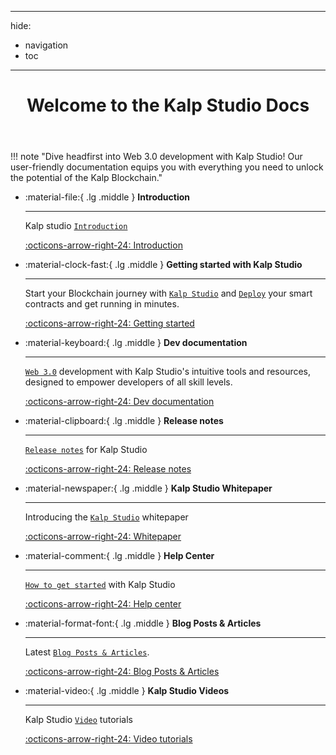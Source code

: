 
---
hide:
  - navigation
  - toc
---

<style>
/* Add your CSS styles here or in a linked stylesheet */
</style>

<div class="main">
    <header class="section">
        <div class="container-global">
            <div class="section-wrapper">
                <div class="hero-content-flex">
                    <div class="hero-left">
                        <h1 class="hero-heading">Welcome to the Kalp Studio Docs</h1>
                    </div> <!-- /.hero-left -->
                </div> <!-- /.hero-content-flex -->
            </div> <!-- /.section-wrapper -->
        </div> <!-- /.container-global -->
    </header> <!-- /header -->
</div> <!-- /.main -->

!!! note "Dive headfirst into Web 3.0 development with Kalp Studio! Our user-friendly documentation equips you with everything you need to unlock the potential of the Kalp Blockchain."

<div class="grid cards" markdown>

-   :material-file:{ .lg .middle } **Introduction**

    ---

    Kalp studio [`Introduction`](#)

    [:octicons-arrow-right-24: Introduction](#)

-   :material-clock-fast:{ .lg .middle } **Getting started with Kalp Studio**

    ---

    Start your Blockchain journey with [`Kalp Studio`](#) and [`Deploy`](#) your smart contracts and get running in minutes.

    [:octicons-arrow-right-24: Getting started](#)

-   :material-keyboard:{ .lg .middle } **Dev documentation**

    ---

    [`Web 3.0`](#) development with Kalp Studio's intuitive tools and resources, designed to empower developers of all skill levels.

    [:octicons-arrow-right-24: Dev documentation](#)

-   :material-clipboard:{ .lg .middle } **Release notes**

    ---

    [`Release notes`](#) for Kalp Studio

    [:octicons-arrow-right-24: Release notes](#)

-   :material-newspaper:{ .lg .middle } **Kalp Studio Whitepaper**

    ---

    Introducing the [`Kalp Studio`](#) whitepaper

    [:octicons-arrow-right-24: Whitepaper](#)

-   :material-comment:{ .lg .middle } **Help Center**

    ---

    [`How to get started`](#) with Kalp Studio

    [:octicons-arrow-right-24: Help center](#)

-   :material-format-font:{ .lg .middle } **Blog Posts & Articles**

    ---

    Latest [`Blog Posts & Articles`](#).

    [:octicons-arrow-right-24: Blog Posts & Articles](#)

-   :material-video:{ .lg .middle } **Kalp Studio Videos**

    ---

    Kalp Studio [`Video`](#) tutorials

    [:octicons-arrow-right-24: Video tutorials](#)

</div>